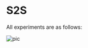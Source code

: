 # S2S

All experiments are as follows:

![pic](https://img2022.cnblogs.com/blog/1777627/202205/1777627-20220507214649231-311329224.png)